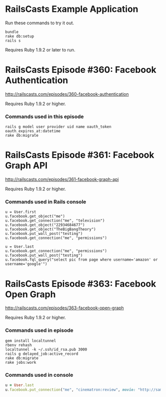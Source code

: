 # RailsCasts Example Application

Run these commands to try it out.

```
bundle
rake db:setup
rails s
```

Requires Ruby 1.9.2 or later to run.



# RailsCasts Episode #360: Facebook Authentication

http://railscasts.com/episodes/360-facebook-authentication

Requires Ruby 1.9.2 or higher.


### Commands used in this episode

```
rails g model user provider uid name oauth_token oauth_expires_at:datetime
rake db:migrate
```



# RailsCasts Episode #361: Facebook Graph API

http://railscasts.com/episodes/361-facebook-graph-api

Requires Ruby 1.9.2 or higher.


### Commands used in Rails console

```
u = User.first
u.facebook.get_object("me")
u.facebook.get_connection("me", "television")
u.facebook.get_object("22934684677")
u.facebook.get_object("TheBigBangTheory")
u.facebook.put_wall_post("testing")
u.facebook.get_connection("me", "permissions")

u = User.last
u.facebook.get_connection("me", "permissions")
u.facebook.put_wall_post("testing")
u.facebook.fql_query("select pic from page where username='amazon' or username='google'")
```



# RailsCasts Episode #363: Facebook Open Graph

http://railscasts.com/episodes/363-facebook-open-graph

Requires Ruby 1.9.2 or higher.

### Commands used in episode

```
gem install localtunnel
rbenv rehash
localtunnel -k ~/.ssh/id_rsa.pub 3000
rails g delayed_job:active_record
rake db:migrate
rake jobs:work
```

### Commands used in console

```ruby
u = User.last
u.facebook.put_connection("me", "cinematron:review", movie: "http://samples.ogp.me/457069940972565")
```
